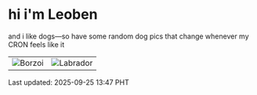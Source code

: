 # hi i'm Leoben

and i like dogs—so have some random dog pics that change whenever my CRON feels like it

|  |  |
|--------|----------|
| ![Borzoi](https://random-dog-vercel.vercel.app/api/random-borzoi?v=1758779272) | ![Labrador](https://random-dog-vercel.vercel.app/api/random-labrador?v=1758779272) |

Last updated: 2025-09-25 13:47 PHT
